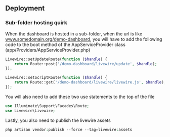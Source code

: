 ## Deployment

### Sub-folder hosting quirk

When the dashboard is hosted in a sub-folder, when the url is like www.somedomain.org/demo-dashboard, you will have to add the following code
to the boot method of the AppServiceProvider class (app/Providers/AppServiceProvider.php)

```php
Livewire::setUpdateRoute(function ($handle) {
    return Route::post('/demo-dashboard/livewire/update', $handle);
});

Livewire::setScriptRoute(function ($handle) {
    return Route::get('/demo-dashboard/livewire/livewire.js', $handle);
});
```

You will also need to add these two use statements to the top of the file

```php
use Illuminate\Support\Facades\Route;
use Livewire\Livewire;
```

Lastly, you also need to publish the livewire assets

```php
php artisan vendor:publish --force --tag=livewire:assets
```
